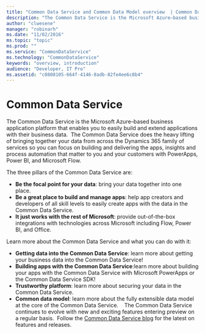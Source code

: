 ```yaml
---
title: "Common Data Service and Common Data Model overview  | Common Data Model"
description: "The Common Data Service is the Microsoft Azure–based business application model and storage mechanism for the Microsoft business application platform."
author: "clwesene"
manager: "robinarh"
ms.date: "11/02/2016"
ms.topic: "topic"
ms.prod: ""
ms.service: "CommonDataService"
ms.technology: "CommonDataService"
keywords: "overview, introduction"
audience: "Developer, IT Pro"
ms.assetid: "c0808105-664f-4146-8adb-82fe4ee6c8b4"
---
```


# Common Data Service

The Common Data Service is the Microsoft Azure–based business application platform that enables you to easily build and extend applications with their business data.  The Common Data Service does the heavy lifting of bringing together your data from across the Dynamics 365 family of services so you can focus on building and delivering the apps, insights and process automation that matter to you and your customers with PowerApps, Power BI, and Microsoft Flow.   
 

The three pillars of the Common Data Service are: 

+ **Be the focal point for your data**: bring your data together into one place. 
+ **Be a great place to build and manage apps**: help app creators and developers of all skill levels to easily create apps with the data in the Common Data Service. 
+ **It just works with the rest of Microsoft**: provide out-of-the-box integrations with technologies across Microsoft including Flow, Power BI, and Office. 
 

Learn more about the Common Data Service and what you can do with it: 

+ **Getting data into the Common Data Service**: learn more about getting your business data into the Common Data Service! 
+ **Building apps with the Common Data Service**:learn more about building your apps with the Common Data Service with Microsoft PowerApps or the Common Data Service SDK! 
+ **Trustworthy platform**: learn more about securing your data in the Common Data Service. 
+ **Common data model**: learn more about the fully extensible data model at the core of the Common Data Service. 
 
The Common Data Service continues to evolve with new and exciting features entering preview on a regular basis.  Follow the [Common Data Service blog](https://go.microsoft.com/fwlink/?linkid=848019) for the latest on features and releases. 
